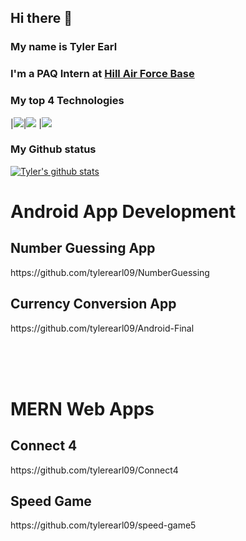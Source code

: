 ## Hi there 👋

### My name is Tyler Earl
### I'm a PAQ Intern at [Hill Air Force Base](https://www.hill.af.mil/)

### My top 4 Technologies
|![](https://img.shields.io/badge/-Python-black?logo=python&style=plastic)|![](https://img.shields.io/badge/-C++-black?logo=cplusplus&style=plastic) |![](https://img.shields.io/badge/-Android-black?logo=android&style=plastic)

### My Github status
[![Tyler's github stats](https://github-readme-stats.vercel.app/api?username=tylerearl09&show_icons=true&title_color=fff&icon_color=79ff97&text_color=9f9f9f&bg_color=151515&count_private=true)](https://github.com/tylerearl09)

# Android App Development
## Number Guessing App
<p>https://github.com/tylerearl09/NumberGuessing</p>

## Currency Conversion App
<p>https://github.com/tylerearl09/Android-Final</p>

<br/>
<br/>
<br/>

# MERN Web Apps
## Connect 4
<p>https://github.com/tylerearl09/Connect4</p>

## Speed Game
<p>https://github.com/tylerearl09/speed-game5</p>


<!--
**tylerearl09/tylerearl09** is a ✨ _special_ ✨ repository because its `README.md` (this file) appears on your GitHub profile.

Here are some ideas to get you started:

🔭 I’m currently working on ...
- 🌱 I’m currently learning ...
- 👯 I’m looking to collaborate on ...
- 🤔 I’m looking for help with ...
- 💬 Ask me about ...
- 📫 How to reach me: ...
- 😄 Pronouns: ...
- ⚡ Fun fact: ...
-->
